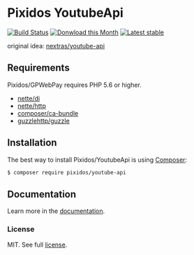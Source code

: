 # Pixidos YoutubeApi
[![Build Status](https://travis-ci.org/Pixidos/Youtube-Api.svg?branch=master)](https://travis-ci.org/Pixidos/Youtube-Api)
[![Donwload this Month](https://img.shields.io/packagist/dm/pixidos/Youtube-Api.svg)](https://packagist.org/packages/pixidos/Youtube-Api)
[![Latest stable](https://img.shields.io/packagist/v/pixidos/Youtube-Api.svg)](https://packagist.org/packages/pixidos/Youtube-Api)

original idea: [nextras/youtube-api](https://github.com/nextras/youtube-api)

Requirements
------------

Pixidos/GPWebPay requires PHP 5.6 or higher.

- [nette/di](https://github.com/nette/di)
- [nette/http](https://github.com/nette/http)
- [composer/ca-bundle](https://github.com/composer/ca-bundle)
- [guzzlehttp/guzzle](https://github.com/guzzle/guzzle)


Installation
------------

The best way to install Pixidos/YoutubeApi is using  [Composer](http://getcomposer.org/):

```sh
$ composer require pixidos/youtube-api
```


Documentation
------------

Learn more in the [documentation](https://github.com/Pixidos/GPWebPay/blob/master/docs/en/index.md).

### License

MIT. See full [license](license.md).
